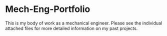 # Mech-Eng-Portfolio
This is my body of work as a mechanical engineer.  Please see the individual attached files for more detailed information on my past projects.
